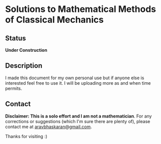 # Solutions to Mathematical Methods of Classical Mechanics

## Status
**Under Construction**


## Description
I made this document for my own personal use but if anyone else is interested feel free to use it. I will be uploading more as and when time permits.


## Contact
**Disclaimer: This is a solo effort and I am not a mathematician**. For any corrections or suggestions (which I'm sure there are plenty of), please contact me at aravbhaskaran@gmail.com.

Thanks for visiting :)
